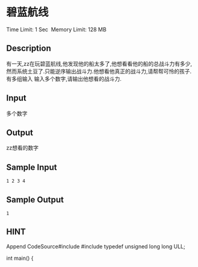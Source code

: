# 碧蓝航线
Time Limit: 1 Sec  Memory Limit: 128 MB


## Description
有一天,zz在玩碧蓝航线,他发现他的船太多了,他想看看他的船的总战斗力有多少,然而系统土豆了.只能逆序输出战斗力.他想看他真正的战斗力,请帮帮可怜的孩子.
有多组输入
输入多个数字,请输出他想看的战斗力.

## Input
多个数字

## Output
zz想看的数字

## Sample Input
```
1 2 3 4
```
## Sample Output
```
1
```

## HINT
Append CodeSource#include 
#include 
typedef unsigned long long ULL;

int main()
{